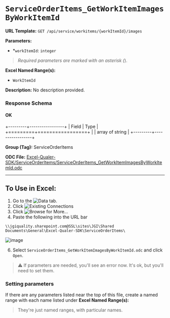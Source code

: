 # `ServiceOrderItems_GetWorkItemImagesByWorkItemId`

**URL Template:**
`GET /api/service/workitems/{workItemId}/images`

**Parameters:**
- *`workItemId`: `integer`


> *Required parameters are marked with an asterisk (*).

**Excel Named Range(s):**
- `WorkItemId`


**Description:**
No description provided.

### Response Schema

#### OK

+---------+-----------------+
| Field   | Type            |
+=========+=================+
|         | array of string |
+---------+-----------------+

**Group (Tag):**
ServiceOrderItems

**ODC File:**
[Excel-Qualer-SDK/ServiceOrderItems/ServiceOrderItems_GetWorkItemImagesByWorkItemId.odc](https://github.com/Johnson-Gage-Inspection-Inc/qualer-sdk-odc/blob/main/Excel-Qualer-SDK/ServiceOrderItems/ServiceOrderItems_GetWorkItemImagesByWorkItemId.odc)

---

To Use in Excel:
---

1. Go to the ![`Data`](https://github.com/user-attachments/assets/da437a70-57b3-4c5b-bb01-4910ece19ed1)
 tab.
3. Click ![Existing Connections](https://github.com/user-attachments/assets/a2f1ed67-b2e0-4c23-ac90-68c870e60289)
4. Click ![`Browse for More...`](https://github.com/user-attachments/assets/8e698494-6865-41e7-b6fa-043aea81809a)
5. Paste the following into the URL bar
```
\\jgiquality.sharepoint.com@SSL\sites\JGI\Shared Documents\General\Excel-Qualer-SDK\ServiceOrderItems\
```

![image](https://github.com/user-attachments/assets/1e1a8d87-0377-446d-aaf5-d78562991db3)

6. Select `ServiceOrderItems_GetWorkItemImagesByWorkItemId.odc` and click `Open`.

> ⚠️ If parameters are needed, you'll see an error now. It's ok, but you'll need to set them.

### Setting parameters
If there are any parameters listed near the top of this file, create a named range with each name listed under **Excel Named Range(s):**
> They're just named ranges, with particular names.
